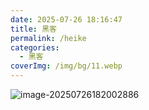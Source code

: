 ```yaml
---
date: 2025-07-26 18:16:47
title: 黑客
permalink: /heike
categories:
  - 黑客
coverImg: /img/bg/11.webp
---
```


![image-20250726182002886](https://img.onedayxyy.cn/images/image-20250726182002886.png)
